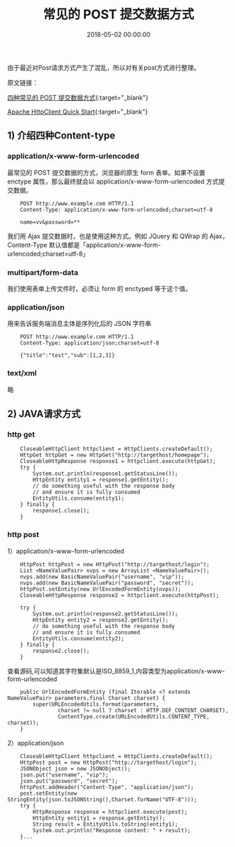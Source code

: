 ﻿---
layout: post
title: 常见的 POST 提交数据方式
date: 2018-05-02 00:00:00
tags: http
---
由于最近对Post请求方式产生了混乱，所以对有关post方式进行整理。

原文链接：

[四种常见的 POST 提交数据方式][1]{:target="_blank"}

[Apache HttpClient Quick Start][2]{:target="_blank"}

## 1) 介绍四种Content-type
### application/x-www-form-urlencoded
最常见的 POST 提交数据的方式，浏览器的原生 form 表单。如果不设置 enctype 属性，那么最终就会以 application/x-www-form-urlencoded 方式提交数据。

```
    POST http://www.example.com HTTP/1.1
    Content-Type: application/x-www-form-urlencoded;charset=utf-8
    
    name=vv&password=**
```
我们用 Ajax 提交数据时，也是使用这种方式。例如 JQuery 和 QWrap 的 Ajax，Content-Type 默认值都是「application/x-www-form-urlencoded;charset=utf-8」

### multipart/form-data
我们使用表单上传文件时，必须让 form 的 enctyped 等于这个值。

### application/json
用来告诉服务端消息主体是序列化后的 JSON 字符串

```
    POST http://www.example.com HTTP/1.1
    Content-Type: application/json;charset=utf-8
    
    {"title":"test","sub":[1,2,3]}
```

### text/xml
略

## 2) JAVA请求方式
### http get

```
    CloseableHttpClient httpclient = HttpClients.createDefault();
    HttpGet httpGet = new HttpGet("http://targethost/homepage");
    CloseableHttpResponse response1 = httpclient.execute(httpGet);
    try {
        System.out.println(response1.getStatusLine());
        HttpEntity entity1 = response1.getEntity();
        // do something useful with the response body
        // and ensure it is fully consumed
        EntityUtils.consume(entity1);
    } finally {
        response1.close();
    }
```

### http post
1）application/x-www-form-urlencoded

```
    HttpPost httpPost = new HttpPost("http://targethost/login");
    List <NameValuePair> nvps = new ArrayList <NameValuePair>();
    nvps.add(new BasicNameValuePair("username", "vip"));
    nvps.add(new BasicNameValuePair("password", "secret"));
    httpPost.setEntity(new UrlEncodedFormEntity(nvps));
    CloseableHttpResponse response2 = httpclient.execute(httpPost);
    
    try {
        System.out.println(response2.getStatusLine());
        HttpEntity entity2 = response2.getEntity();
        // do something useful with the response body
        // and ensure it is fully consumed
        EntityUtils.consume(entity2);
    } finally {
        response2.close();
    }
```

查看源码,可以知道其字符集默认是ISO_8859_1,内容类型为application/x-www-form-urlencoded

```
    public UrlEncodedFormEntity (final Iterable <? extends NameValuePair> parameters,final Charset charset) {
        super(URLEncodedUtils.format(parameters,
                charset != null ? charset : HTTP.DEF_CONTENT_CHARSET),
                ContentType.create(URLEncodedUtils.CONTENT_TYPE, charset));
    }
```

2）application/json

```
    CloseableHttpClient httpclient = HttpClients.createDefault();
    HttpPost post = new HttpPost("http://targethost/login");
    JSONObject json = new JSONObject();
	json.put("username", "vip");
	json.put("password", "secret");
	httpPost.addHeader("Content-Type", "application/json");
	post.setEntity(new StringEntity(json.toJSONString(),Charset.forName("UTF-8")));
    try {
    	HttpResponse response = httpclient.execute(post);
		HttpEntity entity1 = response.getEntity();
		String result = EntityUtils.toString(entity1);
		System.out.println("Response content: " + result);
	}...
```

  [1]: http://www.cnblogs.com/aaronjs/p/4165049.html
  [2]: http://hc.apache.org/httpcomponents-client-ga/quickstart.html